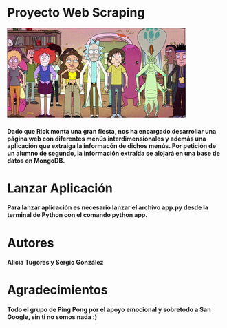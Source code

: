# Proyecto Web Scraping
!["Gif Rick y Morty"](client-side-js/img/readme.gif "Gif Rick")
#### Dado que Rick monta una gran fiesta, nos ha encargado desarrollar una página web con diferentes menús interdimensionales y además una aplicación que extraiga la informacón de dichos menús.                                Por petición de un alumno de segundo, la información extraída se alojará en una base de datos en MongoDB.


# Lanzar Aplicación
#### Para lanzar aplicación es necesario lanzar el archivo app.py desde la terminal de Python con el comando python app.

# Autores
#### Alicia Tugores y Sergio González
# Agradecimientos 
#### Todo el grupo de Ping Pong por el apoyo emocional y sobretodo a San Google, sin ti no somos nada :)
